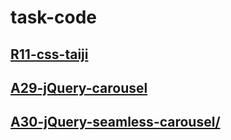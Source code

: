 # task-code

## [R11-css-taiji](https://zerolhao.github.io/task-code/r11-css-taiji/index.html)
## [A29-jQuery-carousel](https://zerolhao.github.io/task-code/A29-jQuery-carousel/index.html)
## [A30-jQuery-seamless-carousel/](https://zerolhao.github.io/task-code/A30-jQuery-seamless-carousel/index.html)